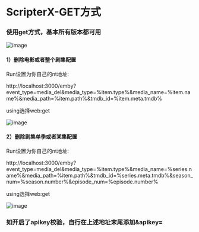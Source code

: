# ScripterX-GET方式

### 使用get方式，基本所有版本都可用

![image](https://user-images.githubusercontent.com/54088512/228715789-51a01a10-9dc6-40f2-b8cd-fd6ccb5f6b24.png)

#### 1）删除电影或者整个剧集配置

Run设置为你自己的nt地址:

http://localhost:3000/emby?event_type=media_del&media_type=%item.type%&media_name=%item.name%&media_path=%item.path%&tmdb_id=%item.meta.tmdb%

using选择web:get

![image](https://user-images.githubusercontent.com/54088512/229737235-17dbf546-f6c5-4bae-b553-00d24e38e6f9.png)

#### 2）删除剧集单季或者某集配置

Run设置为你自己的nt地址:

http://localhost:3000/emby?event_type=media_del&media_type=%item.type%&media_name=%series.name%&media_path=%item.path%&tmdb_id=%series.meta.tmdb%&season_num=%season.number%&episode_num=%episode.number%

using选择web:get

![image](https://user-images.githubusercontent.com/54088512/229737295-2f87a699-a719-4790-9014-474079277033.png)

### 如开启了apikey校验，自行在上述地址末尾添加&apikey=

